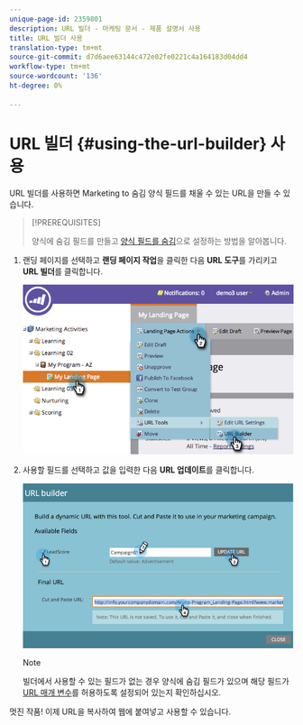 ```yaml
---
unique-page-id: 2359801
description: URL 빌더 - 마케팅 문서 - 제품 설명서 사용
title: URL 빌더 사용
translation-type: tm+mt
source-git-commit: d7d6aee63144c472e02fe0221c4a164183d04dd4
workflow-type: tm+mt
source-wordcount: '136'
ht-degree: 0%

---
```



# URL 빌더 {#using-the-url-builder} 사용

URL 빌더를 사용하면 Marketing to 숨김 양식 필드를 채울 수 있는 URL을 만들 수 있습니다.

>[!PREREQUISITES]
>
>양식에 숨김 필드를 만들고 [양식 필드를 숨김](../../../../product-docs/demand-generation/forms/form-fields/set-a-form-field-as-hidden.md)으로 설정하는 방법을 알아봅니다.

1. 랜딩 페이지를 선택하고 **랜딩 페이지 작업**&#x200B;을 클릭한 다음 **URL 도구**&#x200B;를 가리키고 **URL 빌더**&#x200B;를 클릭합니다.

   ![](assets/image2014-9-18-13-3a5-3a19.png)

1. 사용할 필드를 선택하고 값을 입력한 다음 **URL 업데이트**&#x200B;를 클릭합니다.

   ![](assets/image2014-9-18-13-3a5-3a28.png)

   >[!NOTE]
   >
   >빌더에서 사용할 수 있는 필드가 없는 경우 양식에 숨김 필드가 있으며 해당 필드가 [URL 매개 변수](http://docs.marketo.com/display/DOCS/Set+a+Hidden+Form+Field+Value#SetaHiddenFormFieldValue-URLParameter)를 허용하도록 설정되어 있는지 확인하십시오.

멋진 작품! 이제 URL을 복사하여 웹에 붙여넣고 사용할 수 있습니다.
